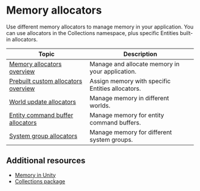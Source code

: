 # Memory allocators

Use different memory allocators to manage memory in your application. You can use allocators in the Collections namespace, plus specific Entities built-in allocators.

|**Topic**|**Description**|
|---|---|
|[Memory allocators overview](allocators-overview.md)|Manage and allocate memory in your application.|
|[Prebuilt custom allocators overview](allocators-custom-prebuilt-intro.md)|Assign memory with specific Entities allocators.|
|[World update allocators](allocators-world-update.md)|Manage memory in different worlds.|
|[Entity command buffer allocators](allocators-entity-command-buffer.md)|Manage memory for entity command buffers.|
|[System group allocators](allocators-system-group.md)|Manage memory for different system groups.|

## Additional resources

* [Memory in Unity](xref:um-performance-memory-overview)
* [Collections package](https://docs.unity3d.com/Packages/com.unity.collections@latest)